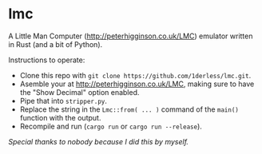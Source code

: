 # lmc
A Little Man Computer (http://peterhigginson.co.uk/LMC) emulator written in Rust (and a bit of Python).

Instructions to operate:
- Clone this repo with `git clone https://github.com/1derless/lmc.git`.
- Asemble your at http://peterhigginson.co.uk/LMC, making sure to have the "Show Decimal" option enabled.
- Pipe that into `stripper.py`.
- Replace the string in the `Lmc::from( ... )` command of the `main()` function with the output.
- Recompile and run (`cargo run` or `cargo run --release`).

*Special thanks to nobody because I did this by myself.*